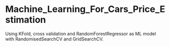 # Machine_Learning_For_Cars_Price_Estimation

<p> Using KFold, cross validation and RandomForestRegressor as ML model with RandomisedSearchCV and GridSearchCV.</p>

